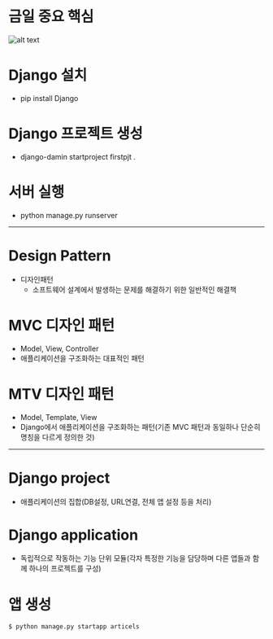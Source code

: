 # 금일 중요 핵심
![alt text](image.png)

# Django 설치
- pip install Django
# Django 프로젝트 생성
- django-damin startproject firstpjt .
# 서버 실행
- python manage.py runserver

---

# Design Pattern
- 디자인패턴
    - 소프트웨어 설계에서 발생하는 문제를 해결하기 위한 일반적인 해결책

# MVC 디자인 패턴
- Model, View, Controller
- 애플리케이션을 구조화하는 대표적인 패턴
# MTV 디자인 패턴
- Model, Template, View
- Django에서 애플리케이션을 구조화하는 패턴(기존 MVC 패턴과 동일하나 단순히 명칭을 다르게 정의한 것)

---

# Django project 
- 애플리케이션의 집합(DB설정, URL연결, 전체 앱 설정 등을 처리)
# Django application
- 독립적으로 작동하는 기능 단위 모듈(각자 특정한 기능을 담당하며 다른 앱들과 함께 하나의 프로젝트를 구성)


# 앱 생성
```
$ python manage.py startapp articels
```